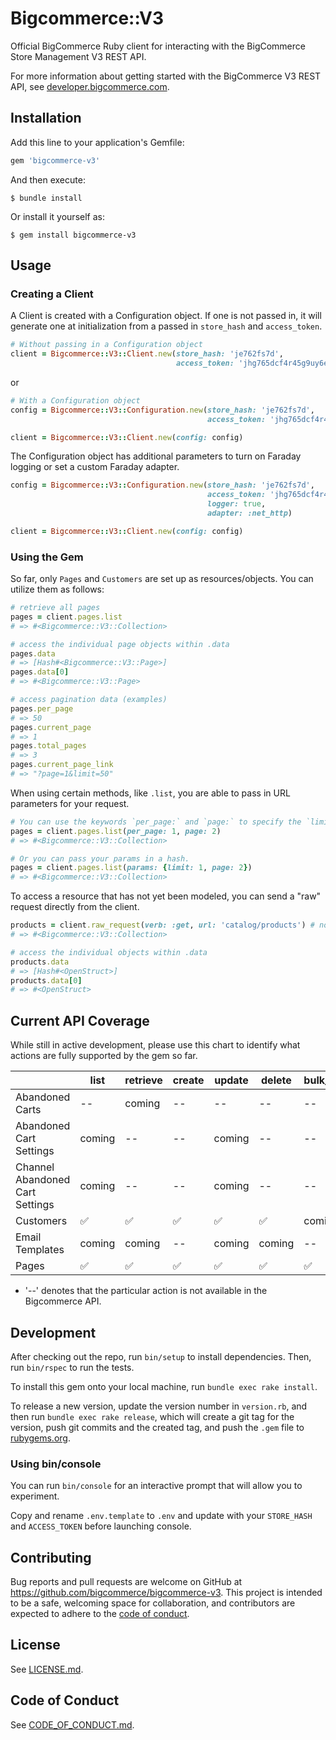 # Bigcommerce::V3

Official BigCommerce Ruby client for interacting with the BigCommerce Store Management V3 REST API.

For more information about getting started with the BigCommerce V3 REST API, see [developer.bigcommerce.com](https://developer.bigcommerce.com/docs/97b76565d4269-big-commerce-ap-is-quick-start#rest-api).

## Installation

Add this line to your application's Gemfile:

```ruby
gem 'bigcommerce-v3'
```

And then execute:

    $ bundle install

Or install it yourself as:

    $ gem install bigcommerce-v3

## Usage

### Creating a Client

A Client is created with a Configuration object. If one is not passed in, it will generate one at initialization from a passed in `store_hash` and `access_token`.

```ruby
# Without passing in a Configuration object
client = Bigcommerce::V3::Client.new(store_hash: 'je762fs7d', 
                                     access_token: 'jhg765dcf4r45g9uy6eds24gfv7u89t')
```
or
```ruby
# With a Configuration object
config = Bigcommerce::V3::Configuration.new(store_hash: 'je762fs7d',
                                            access_token: 'jhg765dcf4r45g9uy6eds24gfv7u89t')

client = Bigcommerce::V3::Client.new(config: config)
```

The Configuration object has additional parameters to turn on Faraday logging or set a custom Faraday adapter.
```ruby
config = Bigcommerce::V3::Configuration.new(store_hash: 'je762fs7d',
                                            access_token: 'jhg765dcf4r45g9uy6eds24gfv7u89t',
                                            logger: true,
                                            adapter: :net_http)

client = Bigcommerce::V3::Client.new(config: config)
```

### Using the Gem

So far, only `Pages` and `Customers` are set up as resources/objects. You can utilize them as follows:

```ruby
# retrieve all pages
pages = client.pages.list
# => #<Bigcommerce::V3::Collection>

# access the individual page objects within .data
pages.data
# => [Hash#<Bigcommerce::V3::Page>]
pages.data[0]
# => #<Bigcommerce::V3::Page>

# access pagination data (examples)
pages.per_page
# => 50
pages.current_page
# => 1
pages.total_pages
# => 3
pages.current_page_link
# => "?page=1&limit=50"
```

When using certain methods, like `.list`, you are able to pass in URL parameters for your request.

```ruby
# You can use the keywords `per_page:` and `page:` to specify the `limit` and `page` parameters respectively.
pages = client.pages.list(per_page: 1, page: 2)
# => #<Bigcommerce::V3::Collection>

# Or you can pass your params in a hash.
pages = client.pages.list(params: {limit: 1, page: 2})
# => #<Bigcommerce::V3::Collection>
```

To access a resource that has not yet been modeled, you can send a "raw" request directly from the client.

```ruby
products = client.raw_request(verb: :get, url: 'catalog/products') # no leading or trailing slash
# => #<Bigcommerce::V3::Collection>

# access the individual objects within .data
products.data
# => [Hash#<OpenStruct>]
products.data[0]
# => #<OpenStruct>
```

## Current API Coverage

While still in active development, please use this chart to identify what actions are fully supported by the gem so far.

|                                 | list   | retrieve | create | update | delete | bulk_create | bulk_update | bulk_delete |
|---------------------------------|--------|----------|--------|--------|--------|-------------|-------------|-------------|
| Abandoned Carts                 | --     | coming   | --     | --     | --     | --          | --          | --          |
| Abandoned Cart Settings         | coming | --       | --     | coming | --     | --          | --          | --          |
| Channel Abandoned Cart Settings | coming | --       | --     | coming | --     | --          | --          | --          |
| Customers                       | ✅      | ✅        | ✅      | ✅      | ✅      | coming      | coming      | coming      |
| Email Templates                 | coming | coming   | --     | coming | coming | --          | --          | --          |
| Pages                           | ✅      | ✅        | ✅      | ✅      | ✅      | ✅           | ✅           | ✅           |

* '--' denotes that the particular action is not available in the Bigcommerce API. 

## Development

After checking out the repo, run `bin/setup` to install dependencies. Then, run `bin/rspec` to run the tests.

To install this gem onto your local machine, run `bundle exec rake install`. 

To release a new version, update the version number in `version.rb`, and then run `bundle exec rake release`, which will create a git tag for the version, push git commits and the created tag, and push the `.gem` file to [rubygems.org](https://rubygems.org).

### Using bin/console

You can run `bin/console` for an interactive prompt that will allow you to experiment.

Copy and rename `.env.template` to `.env` and update with your `STORE_HASH` and `ACCESS_TOKEN` before launching console.

## Contributing

Bug reports and pull requests are welcome on GitHub at https://github.com/bigcommerce/bigcommerce-v3. This project is intended to be a safe, welcoming space for collaboration, and contributors are expected to adhere to the [code of conduct](CODE_OF_CONDUCT.md).

## License

See [LICENSE.md](LICENSE.md).

## Code of Conduct

See [CODE_OF_CONDUCT.md](CODE_OF_CONDUCT.md).
